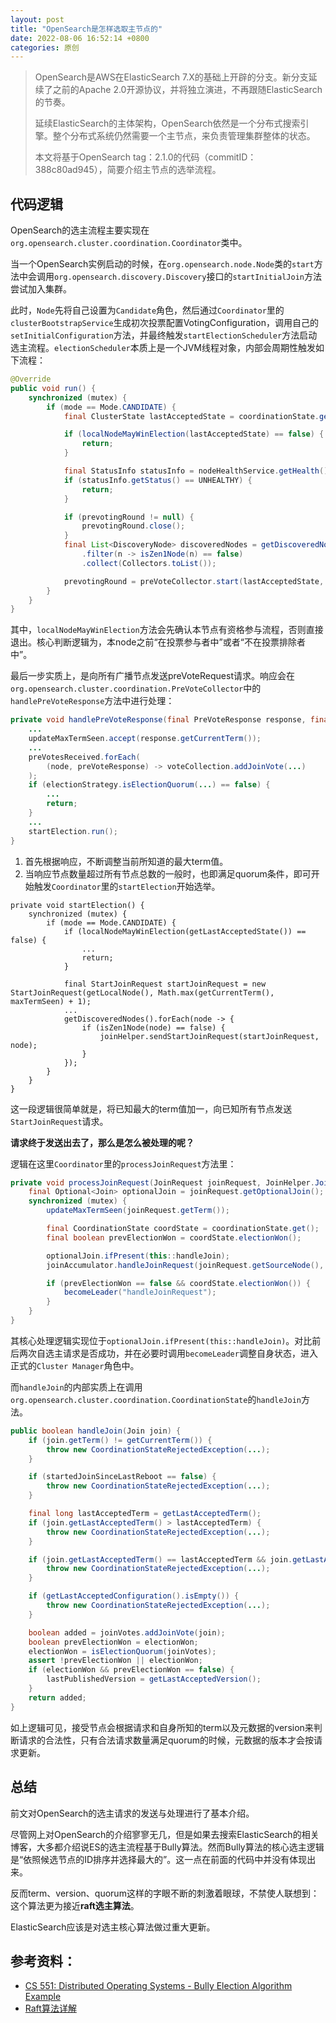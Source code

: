 ```yaml
---
layout: post
title: "OpenSearch是怎样选取主节点的"
date: 2022-08-06 16:52:14 +0800
categories: 原创
---
```


> OpenSearch是AWS在ElasticSearch 7.X的基础上开辟的分支。新分支延续了之前的Apache 2.0开源协议，并将独立演进，不再跟随ElasticSearch的节奏。
>
> 延续ElasticSearch的主体架构，OpenSearch依然是一个分布式搜索引擎。整个分布式系统仍然需要一个主节点，来负责管理集群整体的状态。
>
>本文将基于OpenSearch tag：2.1.0的代码（commitID：388c80ad945），简要介绍主节点的选举流程。

## 代码逻辑

OpenSearch的选主流程主要实现在`org.opensearch.cluster.coordination.Coordinator`类中。

当一个OpenSearch实例启动的时候，在`org.opensearch.node.Node`类的`start`方法中会调用`org.opensearch.discovery.Discovery`接口的`startInitialJoin`方法尝试加入集群。

此时，`Node`先将自己设置为`Candidate`角色，然后通过`Coordinator`里的`clusterBootstrapService`生成初次投票配置VotingConfiguration，调用自己的`setInitialConfiguration`方法，并最终触发`startElectionScheduler`方法启动选主流程。`electionScheduler`本质上是一个JVM线程对象，内部会周期性触发如下流程：

```java
@Override
public void run() {
    synchronized (mutex) {
        if (mode == Mode.CANDIDATE) {
            final ClusterState lastAcceptedState = coordinationState.get().getLastAcceptedState();

            if (localNodeMayWinElection(lastAcceptedState) == false) {
                return;
            }

            final StatusInfo statusInfo = nodeHealthService.getHealth();
            if (statusInfo.getStatus() == UNHEALTHY) {
                return;
            }

            if (prevotingRound != null) {
                prevotingRound.close();
            }
            final List<DiscoveryNode> discoveredNodes = getDiscoveredNodes().stream()
                .filter(n -> isZen1Node(n) == false)
                .collect(Collectors.toList());

            prevotingRound = preVoteCollector.start(lastAcceptedState, discoveredNodes);
        }
    }
}
```

其中，`localNodeMayWinElection`方法会先确认本节点有资格参与流程，否则直接退出。核心判断逻辑为，本node之前“在投票参与者中”或者“不在投票排除者中”。

最后一步实质上，是向所有广播节点发送preVoteRequest请求。响应会在`org.opensearch.cluster.coordination.PreVoteCollector`中的`handlePreVoteResponse`方法中进行处理：

```java
private void handlePreVoteResponse(final PreVoteResponse response, final DiscoveryNode sender) {
    ...
    updateMaxTermSeen.accept(response.getCurrentTerm());
    ...
    preVotesReceived.forEach(
        (node, preVoteResponse) -> voteCollection.addJoinVote(...)
    );
    if (electionStrategy.isElectionQuorum(...) == false) {
        ...
        return;
    }
    ...
    startElection.run();
}

```

1. 首先根据响应，不断调整当前所知道的最大term值。
2. 当响应节点数量超过所有节点总数的一般时，也即满足quorum条件，即可开始触发`Coordinator`里的`startElection`开始选举。

```
private void startElection() {
    synchronized (mutex) {
        if (mode == Mode.CANDIDATE) {
            if (localNodeMayWinElection(getLastAcceptedState()) == false) {
                ...
                return;
            }

            final StartJoinRequest startJoinRequest = new StartJoinRequest(getLocalNode(), Math.max(getCurrentTerm(), maxTermSeen) + 1);
            ...
            getDiscoveredNodes().forEach(node -> {
                if (isZen1Node(node) == false) {
                    joinHelper.sendStartJoinRequest(startJoinRequest, node);
                }
            });
        }
    }
}
```

这一段逻辑很简单就是，将已知最大的term值加一，向已知所有节点发送`StartJoinRequest`请求。

**请求终于发送出去了，那么是怎么被处理的呢？**

逻辑在这里`Coordinator`里的`processJoinRequest`方法里：

```java
private void processJoinRequest(JoinRequest joinRequest, JoinHelper.JoinCallback joinCallback) {
    final Optional<Join> optionalJoin = joinRequest.getOptionalJoin();
    synchronized (mutex) {
        updateMaxTermSeen(joinRequest.getTerm());

        final CoordinationState coordState = coordinationState.get();
        final boolean prevElectionWon = coordState.electionWon();

        optionalJoin.ifPresent(this::handleJoin);
        joinAccumulator.handleJoinRequest(joinRequest.getSourceNode(), joinCallback);

        if (prevElectionWon == false && coordState.electionWon()) {
            becomeLeader("handleJoinRequest");
        }
    }
}
```

其核心处理逻辑实现位于`optionalJoin.ifPresent(this::handleJoin)`。对比前后两次自选主请求是否成功，并在必要时调用`becomeLeader`调整自身状态，进入正式的`Cluster Manager`角色中。

而`handleJoin`的内部实质上在调用`org.opensearch.cluster.coordination.CoordinationState`的`handleJoin`方法。

```java
public boolean handleJoin(Join join) {
    if (join.getTerm() != getCurrentTerm()) {
        throw new CoordinationStateRejectedException(...);
    }

    if (startedJoinSinceLastReboot == false) {
        throw new CoordinationStateRejectedException(...);
    }

    final long lastAcceptedTerm = getLastAcceptedTerm();
    if (join.getLastAcceptedTerm() > lastAcceptedTerm) {
        throw new CoordinationStateRejectedException(...);
    }

    if (join.getLastAcceptedTerm() == lastAcceptedTerm && join.getLastAcceptedVersion() > getLastAcceptedVersionOrMetadataVersion()) {
        throw new CoordinationStateRejectedException(...);
    }

    if (getLastAcceptedConfiguration().isEmpty()) {
        throw new CoordinationStateRejectedException(...);
    }

    boolean added = joinVotes.addJoinVote(join);
    boolean prevElectionWon = electionWon;
    electionWon = isElectionQuorum(joinVotes);
    assert !prevElectionWon || electionWon;
    if (electionWon && prevElectionWon == false) {
        lastPublishedVersion = getLastAcceptedVersion();
    }
    return added;
}
```

如上逻辑可见，接受节点会根据请求和自身所知的term以及元数据的version来判断请求的合法性，只有合法请求数量满足quorum的时候，元数据的版本才会按请求更新。

## 总结

前文对OpenSearch的选主请求的发送与处理进行了基本介绍。

尽管网上对OpenSearch的介绍寥寥无几，但是如果去搜索ElasticSearch的相关博客，大多都介绍说ES的选主流程基于Bully算法。然而Bully算法的核心选主逻辑是“依照候选节点的ID排序并选择最大的”。这一点在前面的代码中并没有体现出来。

反而term、version、quorum这样的字眼不断的刺激着眼球，不禁使人联想到：这个算法更为接近**raft选主算法**。

ElasticSearch应该是对选主核心算法做过重大更新。

## 参考资料：

* [CS 551: Distributed Operating Systems - Bully Election Algorithm Example](https://www.cs.colostate.edu/~cs551/CourseNotes/Synchronization/BullyExample.html)
* [Raft算法详解](https://zhuanlan.zhihu.com/p/32052223)

